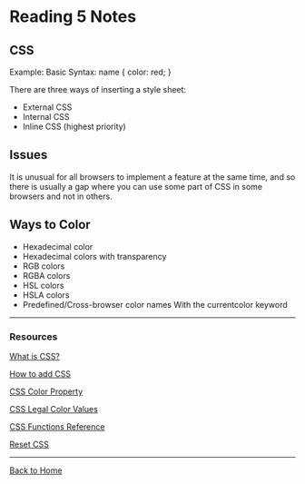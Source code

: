 # Reading 5 Notes

## CSS

Example: Basic Syntax: name {
    color: red;
}

There are three ways of inserting a style sheet:

- External CSS
- Internal CSS
- Inline CSS (highest priority)

## Issues

It is unusual for all browsers to implement a feature at the same time, and so there is usually a gap where you can use some part of CSS in some browsers and not in others.

## Ways to Color

- Hexadecimal color
- Hexadecimal colors with transparency
- RGB colors
- RGBA colors
- HSL colors
- HSLA colors
- Predefined/Cross-browser color names
With the currentcolor keyword

---

### Resources

[What is CSS?](https://developer.mozilla.org/en-US/docs/Learn/CSS/First_steps/What_is_CSS)

[How to add CSS](https://www.w3schools.com/css/css_howto.asp)

[CSS Color Property](https://www.w3schools.com/cssref/pr_text_color.asp)

[CSS Legal Color Values](https://www.w3schools.com/cssref/css_colors_legal.asp)

[CSS Functions Reference](https://developer.mozilla.org/en-US/docs/Web/CSS/Reference)

[Reset CSS](https://meyerweb.com/eric/tools/css/reset/)

---

[Back to Home](../README.md)
